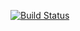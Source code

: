 [![Build Status](https://app.travis-ci.com/xolile2000/fruits_B.svg?branch=master)](https://app.travis-ci.com/xolile2000/fruits_B)